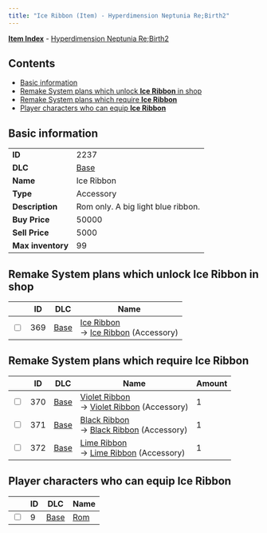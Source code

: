```yaml
---
title: "Ice Ribbon (Item) - Hyperdimension Neptunia Re;Birth2"
---
```


[**Item Index**](/neptunia/rb2/item/index.html) - [Hyperdimension Neptunia Re;Birth2](/neptunia/rb2)

## Contents

- [Basic information](#basic-information)
- [Remake System plans which unlock **Ice Ribbon** in shop](#remake-system-plans-which-unlock-ice-ribbon-in-shop)
- [Remake System plans which require **Ice Ribbon**](#remake-system-plans-which-require-ice-ribbon)
- [Player characters who can equip **Ice Ribbon**](#player-characters-who-can-equip-ice-ribbon)

## Basic information

|   |   |
| -- | -- |
| **ID** | 2237 |
| **DLC** | [Base](/neptunia/rb2/dlc/0-base.html) |
| **Name** | Ice Ribbon |
| **Type** | Accessory |
| **Description** | Rom only. A big light blue ribbon. |
| **Buy Price** | 50000 |
| **Sell Price** | 5000 |
| **Max inventory** | 99 |

## Remake System plans which unlock **Ice Ribbon** in shop

|    | ID | DLC | Name |
| -- | -- | --- | ---- |
| <input type="checkbox" id="rb2-remake-0-369" class="trackbox" /> | 369 | [Base](/neptunia/rb2/dlc/0-base.html) | [Ice Ribbon](/neptunia/rb2/remake/0-369-ice-ribbon.html)<br />→ [Ice Ribbon](/neptunia/rb2/item/0-2237-ice-ribbon.html) (Accessory) |

## Remake System plans which require **Ice Ribbon**

|    | ID | DLC | Name | Amount |
| -- | -- | --- | ---- | ------ |
| <input type="checkbox" id="rb2-remake-0-370" class="trackbox" /> | 370 | [Base](/neptunia/rb2/dlc/0-base.html) | [Violet Ribbon](/neptunia/rb2/remake/0-370-violet-ribbon.html)<br />→ [Violet Ribbon](/neptunia/rb2/item/0-2238-violet-ribbon.html) (Accessory) | 1 |
| <input type="checkbox" id="rb2-remake-0-371" class="trackbox" /> | 371 | [Base](/neptunia/rb2/dlc/0-base.html) | [Black Ribbon](/neptunia/rb2/remake/0-371-black-ribbon.html)<br />→ [Black Ribbon](/neptunia/rb2/item/0-2239-black-ribbon.html) (Accessory) | 1 |
| <input type="checkbox" id="rb2-remake-0-372" class="trackbox" /> | 372 | [Base](/neptunia/rb2/dlc/0-base.html) | [Lime Ribbon](/neptunia/rb2/remake/0-372-lime-ribbon.html)<br />→ [Lime Ribbon](/neptunia/rb2/item/0-2240-lime-ribbon.html) (Accessory) | 1 |

## Player characters who can equip **Ice Ribbon**

|    | ID | DLC | Name |
| -- | -- | --- | ---- |
| <input type="checkbox" id="rb2-player-0-9" class="trackbox" /> | 9 | [Base](/neptunia/rb2/dlc/0-base.html) | [Rom](/neptunia/rb2/player/0-9-rom.html) |